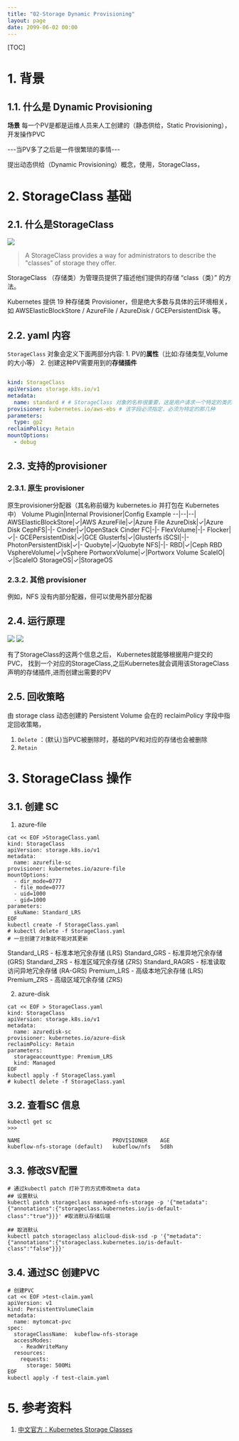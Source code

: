 ```yaml
---
title: "02-Storage Dynamic Provisioning"
layout: page
date: 2099-06-02 00:00
---
```


[TOC]

# 1. 背景
##  1.1. 什么是 Dynamic Provisioning

**场景**
每一个PV是都是运维人员来人工创建的（静态供给，Static Provisioning），开发操作PVC

---当PV多了之后是一件很繁琐的事情---

提出动态供给（Dynamic Provisioning）概念，使用，StorageClass，


# 2. StorageClass 基础
## 2.1. 什么是StorageClass
![](https://kuboard.cn/assets/img/image-20190906074512760.92b15a35.png)

>A StorageClass provides a way for administrators to describe the "classes" of storage they offer.

StorageClass （存储类）为管理员提供了描述他们提供的存储 “class（类）” 的方法。



Kubernetes 提供 19 种存储类 Provisioner，但是绝大多数与具体的云环境相关，如 AWSElasticBlockStore / AzureFile / AzureDisk / GCEPersistentDisk 等。



## 2.2. yaml 内容

`StorageClass` 对象会定义下面两部分内容:
    1. PV的**属性**（比如:存储类型,Volume的大小等）
    2. 创建这种PV需要用到的**存储插件**

```yaml

kind: StorageClass
apiVersion: storage.k8s.io/v1
metadata:
  name: standard # # StorageClass 对象的名称很重要，这是用户请求一个特定的类的方法
provisioner: kubernetes.io/aws-ebs # 该字段必须指定，必须为特定的那几种
parameters:
  type: gp2
reclaimPolicy: Retain
mountOptions:
  - debug
```



## 2.3. 支持的provisioner
### 2.3.1. 原生 provisioner
原生provisioner分配器（其名称前缀为 kubernetes.io 并打包在 Kubernetes 中）
Volume Plugin|Internal Provisioner|Config Example
--|--|--|
AWSElasticBlockStore|✓|AWS
AzureFile|✓|Azure File
AzureDisk|✓|Azure Disk
CephFS|-|-
Cinder|✓|OpenStack Cinder
FC|-|-
FlexVolume|-|-
Flocker|✓|-
GCEPersistentDisk|✓|GCE
Glusterfs|✓|Glusterfs
iSCSI|-|-
PhotonPersistentDisk|✓|-
Quobyte|✓|Quobyte
NFS|-|-
RBD|✓|Ceph RBD
VsphereVolume|✓|vSphere
PortworxVolume|✓|Portworx Volume
ScaleIO|✓|ScaleIO
StorageOS|✓|StorageOS

### 2.3.2. 其他 provisioner
例如，NFS 没有内部分配器，但可以使用外部分配器


## 2.4. 运行原理

![](https://img2018.cnblogs.com/i-beta/911490/202001/911490-20200115135841991-1378803950.png)
![](https://main.qcloudimg.com/raw/211897efb0d69913a91844c0a27ff6f3.png)

有了StorageClass的这两个信息之后， Kubernetes就能够根据用户提交的PVC， 找到一个对应的StorageClass,之后Kubernetes就会调用该StorageClass声明的存储插件,进而创建出需要的PV



## 2.5. 回收策略



由 storage class 动态创建的 Persistent Volume 会在的 reclaimPolicy 字段中指定回收策略，

1. `Delete` ：(默认)当PVC被删除时，基础的PV和对应的存储也会被删除
2. `Retain`


# 3. StorageClass 操作

## 3.1. 创建 SC


1. azure-file
```shell
cat << EOF >StorageClass.yaml
kind: StorageClass
apiVersion: storage.k8s.io/v1
metadata:
  name: azurefile-sc
provisioner: kubernetes.io/azure-file
mountOptions:
  - dir_mode=0777
  - file_mode=0777
  - uid=1000
  - gid=1000
parameters:
  skuName: Standard_LRS
EOF
kubectl create -f StorageClass.yaml
# kubectl delete -f StorageClass.yaml
# 一旦创建了对象就不能对其更新
```


Standard_LRS - 标准本地冗余存储 (LRS)
Standard_GRS - 标准异地冗余存储 (GRS)
Standard_ZRS - 标准区域冗余存储 (ZRS)
Standard_RAGRS - 标准读取访问异地冗余存储 (RA-GRS)
Premium_LRS - 高级本地冗余存储 (LRS)
Premium_ZRS - 高级区域冗余存储 (ZRS)

2. azure-disk
```shell
cat << EOF > StorageClass.yaml
kind: StorageClass
apiVersion: storage.k8s.io/v1
metadata:
  name: azuredisk-sc
provisioner: kubernetes.io/azure-disk
reclaimPolicy: Retain
parameters:
  storageaccounttype: Premium_LRS
  kind: Managed
EOF
kubectl apply -f StorageClass.yaml 
# kubectl delete -f StorageClass.yaml 
```


## 3.2. 查看SC 信息


```shell
kubectl get sc
>>>

NAME                             PROVISIONER    AGE
kubeflow-nfs-storage (default)   kubeflow/nfs   5d8h
```

## 3.3. 修改SV配置

```shell
# 通过kubectl patch 打补丁的方式修改meta data 
## 设置默认
kubectl patch storageclass managed-nfs-storage -p '{"metadata": {"annotations":{"storageclass.kubernetes.io/is-default-class":"true"}}}' #取消默认存储后端

## 取消默认
kubectl patch storageclass alicloud-disk-ssd -p '{"metadata": {"annotations":{"storageclass.kubernetes.io/is-default-class":"false"}}}'
```

## 3.4. 通过SC 创建PVC
```shell
# 创建PVC
cat << EOF >test-claim.yaml
apiVersion: v1
kind: PersistentVolumeClaim
metadata:
  name: mytomcat-pvc
spec:
  storageClassName:  kubeflow-nfs-storage
  accessModes:
    - ReadWriteMany
  resources: 
    requests:
      storage: 500Mi
EOF
kubectl apply -f test-claim.yaml
``` 


# 5. 参考资料


1. [中文官方：Kubernetes Storage Classes](http://docs.kubernetes.org.cn/803.html#i)